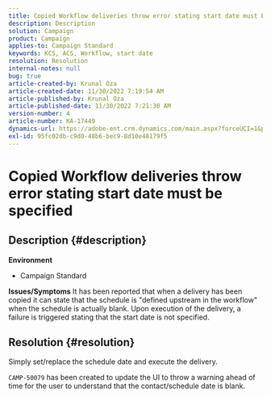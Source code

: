 ```yaml
---
title: Copied Workflow deliveries throw error stating start date must be specified
description: Description
solution: Campaign
product: Campaign
applies-to: Campaign Standard
keywords: KCS, ACS, Workflow, start date
resolution: Resolution
internal-notes: null
bug: true
article-created-by: Krunal Oza
article-created-date: 11/30/2022 7:19:54 AM
article-published-by: Krunal Oza
article-published-date: 11/30/2022 7:21:30 AM
version-number: 4
article-number: KA-17449
dynamics-url: https://adobe-ent.crm.dynamics.com/main.aspx?forceUCI=1&pagetype=entityrecord&etn=knowledgearticle&id=5eea425e-7f70-ed11-9561-6045bd006a22
exl-id: 95fc02db-c9d0-48b6-bec9-8d10e48179f5
---
```

# Copied Workflow deliveries throw error stating start date must be specified

## Description {#description}

<b>Environment</b>
- Campaign Standard



<b>Issues/Symptoms</b>
It has been reported that when a delivery has been copied it can state that the schedule is "defined upstream in the workflow" when the schedule is actually blank. Upon execution of the delivery, a failure is triggered stating that the start date is not specified.


## Resolution {#resolution}


Simply set/replace the schedule date and execute the delivery.

`CAMP-50079` has been created to update the UI to throw a warning ahead of time for the user to understand that the contact/schedule date is blank.
